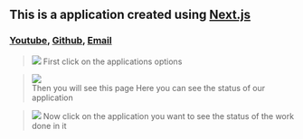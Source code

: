 ## This is a application created using [Next.js](http://nextjs.org)
### [Youtube](https://www.youtube.com/channel/UCTjo7CaWDD5ld-XeGjs8Mzg), [Github](https://github.com/codes-guide-youtube), [Email](mailto:hisariasridhar@gmail.com)

>![](https://ik.imagekit.io/codesguide/codes-guide/readme_1_rqZuMkg_A.png?ik-sdk-version=javascript-1.4.3&updatedAt=1659793751280)
First click on the applications options

>![](https://ik.imagekit.io/codesguide/codes-guide/readme_2_n5MKBduMc.png?ik-sdk-version=javascript-1.4.3&updatedAt=1659793751929)  
Then you will see this page
Here you can see the status of our application


>![](https://ik.imagekit.io/codesguide/codes-guide/readme_3_Qn1bGuXwk.png?ik-sdk-version=javascript-1.4.3&updatedAt=1659793752147)
Now click on the application you want to see the status of the work done in it

